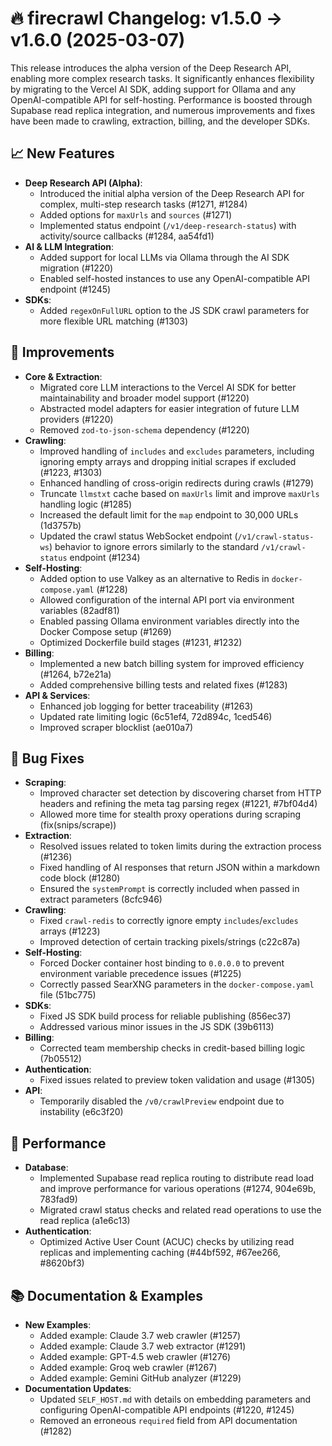 # 🔥 firecrawl Changelog: v1.5.0 → v1.6.0 (2025-03-07)

This release introduces the alpha version of the Deep Research API, enabling more complex research tasks. It significantly enhances flexibility by migrating to the Vercel AI SDK, adding support for Ollama and any OpenAI-compatible API for self-hosting. Performance is boosted through Supabase read replica integration, and numerous improvements and fixes have been made to crawling, extraction, billing, and the developer SDKs.

## 📈 New Features

*   **Deep Research API (Alpha)**:
    *   Introduced the initial alpha version of the Deep Research API for complex, multi-step research tasks (#1271, #1284)
    *   Added options for `maxUrls` and `sources` (#1271)
    *   Implemented status endpoint (`/v1/deep-research-status`) with activity/source callbacks (#1284, aa54fd1)
*   **AI & LLM Integration**:
    *   Added support for local LLMs via Ollama through the AI SDK migration (#1220)
    *   Enabled self-hosted instances to use any OpenAI-compatible API endpoint (#1245)
*   **SDKs**:
    *   Added `regexOnFullURL` option to the JS SDK crawl parameters for more flexible URL matching (#1303)

## 🔧 Improvements

*   **Core & Extraction**:
    *   Migrated core LLM interactions to the Vercel AI SDK for better maintainability and broader model support (#1220)
    *   Abstracted model adapters for easier integration of future LLM providers (#1220)
    *   Removed `zod-to-json-schema` dependency (#1220)
*   **Crawling**:
    *   Improved handling of `includes` and `excludes` parameters, including ignoring empty arrays and dropping initial scrapes if excluded (#1223, #1303)
    *   Enhanced handling of cross-origin redirects during crawls (#1279)
    *   Truncate `llmstxt` cache based on `maxUrls` limit and improve `maxUrls` handling logic (#1285)
    *   Increased the default limit for the `map` endpoint to 30,000 URLs (1d3757b)
    *   Updated the crawl status WebSocket endpoint (`/v1/crawl-status-ws`) behavior to ignore errors similarly to the standard `/v1/crawl-status` endpoint (#1234)
*   **Self-Hosting**:
    *   Added option to use Valkey as an alternative to Redis in `docker-compose.yaml` (#1228)
    *   Allowed configuration of the internal API port via environment variables (82adf81)
    *   Enabled passing Ollama environment variables directly into the Docker Compose setup (#1269)
    *   Optimized Dockerfile build stages (#1231, #1232)
*   **Billing**:
    *   Implemented a new batch billing system for improved efficiency (#1264, b72e21a)
    *   Added comprehensive billing tests and related fixes (#1283)
*   **API & Services**:
    *   Enhanced job logging for better traceability (#1263)
    *   Updated rate limiting logic (6c51ef4, 72d894c, 1ced546)
    *   Improved scraper blocklist (ae010a7)

## 🐛 Bug Fixes

*   **Scraping**:
    *   Improved character set detection by discovering charset from HTTP headers and refining the meta tag parsing regex (#1221, #7bf04d4)
    *   Allowed more time for stealth proxy operations during scraping (fix(snips/scrape))
*   **Extraction**:
    *   Resolved issues related to token limits during the extraction process (#1236)
    *   Fixed handling of AI responses that return JSON within a markdown code block (#1280)
    *   Ensured the `systemPrompt` is correctly included when passed in extract parameters (8cfc946)
*   **Crawling**:
    *   Fixed `crawl-redis` to correctly ignore empty `includes`/`excludes` arrays (#1223)
    *   Improved detection of certain tracking pixels/strings (c22c87a)
*   **Self-Hosting**:
    *   Forced Docker container host binding to `0.0.0.0` to prevent environment variable precedence issues (#1225)
    *   Correctly passed SearXNG parameters in the `docker-compose.yaml` file (51bc775)
*   **SDKs**:
    *   Fixed JS SDK build process for reliable publishing (856ec37)
    *   Addressed various minor issues in the JS SDK (39b6113)
*   **Billing**:
    *   Corrected team membership checks in credit-based billing logic (7b05512)
*   **Authentication**:
    *   Fixed issues related to preview token validation and usage (#1305)
*   **API**:
    *   Temporarily disabled the `/v0/crawlPreview` endpoint due to instability (e6c3f20)

## 🚀 Performance

*   **Database**:
    *   Implemented Supabase read replica routing to distribute read load and improve performance for various operations (#1274, 904e69b, 783fad9)
    *   Migrated crawl status checks and related read operations to use the read replica (a1e6c13)
*   **Authentication**:
    *   Optimized Active User Count (ACUC) checks by utilizing read replicas and implementing caching (#44bf592, #67ee266, #8620bf3)

## 📚 Documentation & Examples

*   **New Examples**:
    *   Added example: Claude 3.7 web crawler (#1257)
    *   Added example: Claude 3.7 web extractor (#1291)
    *   Added example: GPT-4.5 web crawler (#1276)
    *   Added example: Groq web crawler (#1267)
    *   Added example: Gemini GitHub analyzer (#1229)
*   **Documentation Updates**:
    *   Updated `SELF_HOST.md` with details on embedding parameters and configuring OpenAI-compatible API endpoints (#1220, #1245)
    *   Removed an erroneous `required` field from API documentation (#1282)